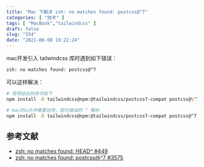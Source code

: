 ```yaml
---
title: "Mac 下解决 zsh: no matches found: postcss@^7"
categories: [ "技术" ]
tags: [ "MacBook","tailwindcss" ]
draft: false
slug: "554"
date: "2021-08-08 19:22:24"
---
```


mac开发引入 tailwindcss 库时遇到如下错误：

```bash
zsh: no matches found: postcss@^7
```

可以这样解决：

```bash
# 官网给出的命令如下
npm install -D tailwindcss@npm:@tailwindcss/postcss7-compat postcss@\^7 autoprefixer@\^9

# mac的zsh中需要这样，因为错误的 ^ 解析
npm install -D tailwindcss@npm:@tailwindcss/postcss7-compat postcss@^7 autoprefixer@^9
```

## 参考文献

- [zsh: no matches found: HEAD^ #449](https://github.com/ohmyzsh/ohmyzsh/issues/449)
- [zsh: no matches found: postcss@^7 #3575](https://github.com/tailwindlabs/tailwindcss/discussions/3575)